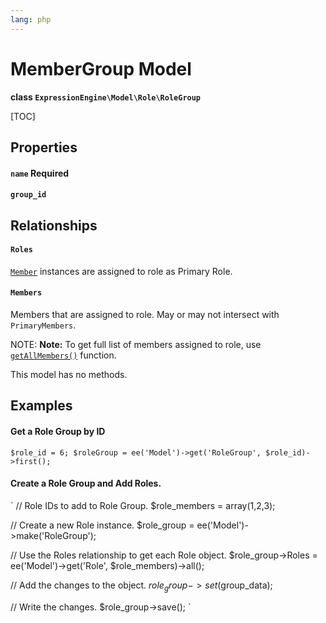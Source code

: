 ```yaml
---
lang: php
---
```


<!--
    This source file is part of the open source project
    ExpressionEngine User Guide (https://github.com/ExpressionEngine/ExpressionEngine-User-Guide)

    @link      https://expressionengine.com/
    @copyright Copyright (c) 2003-2021, Packet Tide, LLC (https://packettide.com)
    @license   https://expressionengine.com/license Licensed under Apache License, Version 2.0
-->

# MemberGroup Model

**class `ExpressionEngine\Model\Role\RoleGroup`**

[TOC]

## Properties

#### `name` Required
#### `group_id`

## Relationships

#### `Roles`
[`Member`](development/models/member.md) instances are assigned to role as Primary Role.

#### `Members`
Members that are assigned to role. May or may not intersect with `PrimaryMembers`.

NOTE: **Note:** To get full list of members assigned to role, use [`getAllMembers()`](#getallmembers) function.

This model has no methods.

## Examples

#### Get a Role Group by ID
`
$role_id = 6;
$roleGroup = ee('Model')->get('RoleGroup', $role_id)->first();
`

#### Create a Role Group and Add Roles.
`
// Role IDs to add to Role Group.
$role_members = array(1,2,3); 

// Create a new Role instance.
$role_group = ee('Model')->make('RoleGroup'); 

// Use the Roles relationship to get each Role object.
$role_group->Roles = ee('Model')->get('Role', $role_members)->all(); 

// Add the changes to the object.
$role_group->set($group_data);

// Write the changes.
$role_group->save();
`